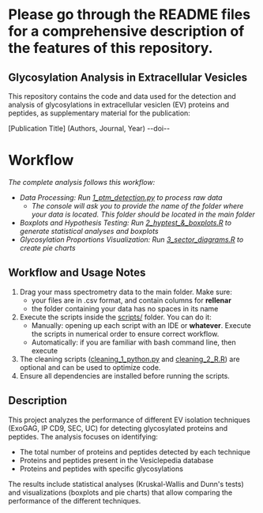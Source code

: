 # Please go through the README files for a comprehensive description of the features of this repository.

## Glycosylation Analysis in Extracellular Vesicles
This repository contains the code and data used for the detection and analysis of glycosylations in extracellular vesiclen (EV) proteins and peptides, as supplementary material for the publication:

[Publication Title] (Authors, Journal, Year)
--doi--

# Workflow
*The complete analysis follows this workflow:*

- *Data Processing: Run <ins>1_ptm_detection.py</ins> to process raw data*
  - *The console will ask you to provide the name of the folder where your data is located. This folder should be located in the main folder*
- *Boxplots and Hypothesis Testing: Run <ins>2_hyptest_&_boxplots.R</ins> to generate statistical analyses and boxplots*
- *Glycosylation Proportions Visualization: Run <ins>3_sector_diagrams.R</ins> to create pie charts*

## Workflow and Usage Notes

1. Drag your mass spectrometry data to the main folder. Make sure:
    - your files are in .csv format, and contain columns for **rellenar**
    - the folder containing your data has no spaces in its name
2. Execute the scripts inside the <ins>scripts/</ins> folder. You can do it:
    - Manually: opening up each script with an IDE or **whatever**. Execute the scripts in numerical order to ensure correct workflow.
    - Automatically: if you are familiar with bash command line, then execute
3. The cleaning scripts (<ins>cleaning_1_python.py</ins> and <ins>cleaning_2_R.R</ins>) are optional and can be used to optimize code.
4. Ensure all dependencies are installed before running the scripts.

## Description
This project analyzes the performance of different EV isolation techniques (ExoGAG, IP CD9, SEC, UC) for detecting glycosylated proteins and peptides. The analysis focuses on identifying:

- The total number of proteins and peptides detected by each technique
- Proteins and peptides present in the Vesiclepedia database
- Proteins and peptides with specific glycosylations

The results include statistical analyses (Kruskal-Wallis and Dunn's tests) and visualizations (boxplots and pie charts) that allow comparing the performance of the different techniques.
